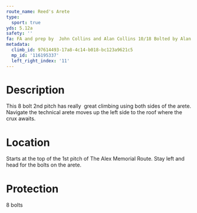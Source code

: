```yaml
---
route_name: Reed's Arete
type:
  sport: true
yds: 5.12a
safety: ''
fa: FA and prep by  John Collins and Alan Collins 10/18 Bolted by Alan Collins 2/18
metadata:
  climb_id: 97614493-17a8-4c14-b018-bc123a9621c5
  mp_id: '116195337'
  left_right_index: '11'
---
```

# Description
This 8 bolt 2nd pitch has really  great climbing using both sides of the arete. Navigate the technical arete moves up the left side to the roof where the crux awaits.

# Location
Starts at the top of the 1st pitch of The Alex Memorial Route. Stay left and head for the bolts on the arete.

# Protection
8 bolts
